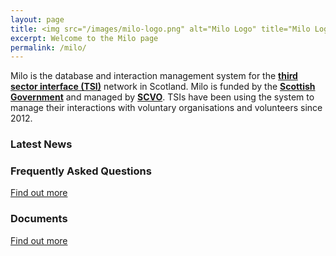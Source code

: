 ```yaml
---
layout: page
title: <img src="/images/milo-logo.png" alt="Milo Logo" title="Milo Logo">
excerpt: Welcome to the Milo page
permalink: /milo/
---
```


Milo is the database and interaction management system for the <a href="http://www.vascotland.org/" target="_blank">**third sector interface (TSI)**</a> network in Scotland. Milo is funded by the <a href="http://www.gov.scot/" target="_blank">**Scottish Government**</a> and managed by <a href="http://www.scvo.org.uk/" target="_blank">**SCVO**</a>. TSIs have been using the system to manage their interactions with voluntary organisations and volunteers since 2012.

### Latest News

### Frequently Asked Questions

<a href="/milofaq/" class="btn btn-primary btn-lg">Find out more</a>

### Documents

<a href="/milodocs/" class="btn btn-primary btn-lg">Find out more</a>
